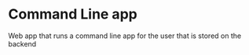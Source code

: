 # Command Line app
 Web app that runs a command line app for the user that is stored on the backend
